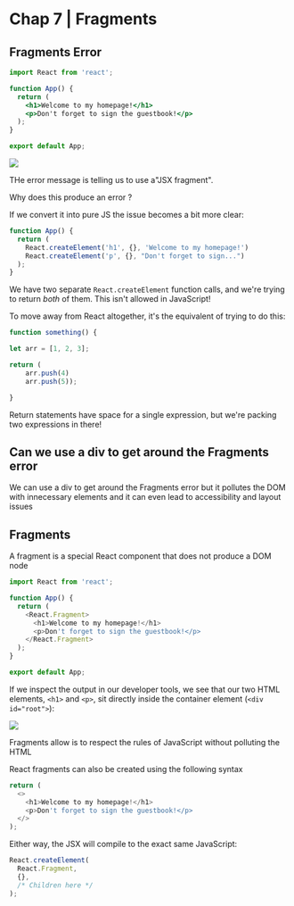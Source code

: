 # Chap 7 | Fragments

## Fragments Error

```jsx
import React from 'react';

function App() {
  return (
    <h1>Welcome to my homepage!</h1>
    <p>Don't forget to sign the guestbook!</p>
  );
}

export default App;
```

![](../assets/fragments-error.png)

THe error message is telling us to use a"JSX fragment".

Why does this produce an error ? 

If we convert it into pure JS the issue becomes a bit more clear:

```js
function App() {
  return (
    React.createElement('h1', {}, 'Welcome to my homepage!')
    React.createElement('p', {}, "Don't forget to sign...")
  );
}
```

We have two separate `React.createElement` function calls, and we're trying to return *both* of them. This isn't allowed in JavaScript!

To move away from React altogether, it's the equivalent of trying to do this:

```js
function something() {

let arr = [1, 2, 3];

return (
    arr.push(4)
    arr.push(5));

}
```

Return statements have space for a single expression, but we're packing two expressions in there!

## Can we use a div to get around the Fragments error

We can use a div to get around the Fragments error but it pollutes the DOM with innecessary elements and it can even lead to accessibility and layout issues

## Fragments

A fragment is a special React component that does not produce a DOM node

```js
import React from 'react';

function App() {
  return (
    <React.Fragment>
      <h1>Welcome to my homepage!</h1>
      <p>Don't forget to sign the guestbook!</p>
    </React.Fragment>
  );
}

export default App;
```

If we inspect the output in our developer tools, we see that our two HTML elements, `<h1>` and `<p>`, sit directly inside the container element (`<div id="root">`):

![](../assets/fragments.png)

Fragments allow is to respect the rules of JavaScript without polluting the HTML

React fragments can also be created using the following syntax

```js
return (
  <>
    <h1>Welcome to my homepage!</h1>
    <p>Don't forget to sign the guestbook!</p>
  </>
);
```

Either way, the JSX will compile to the exact same JavaScript:

```jsx
React.createElement(
  React.Fragment,
  {},
  /* Children here */
);
```
